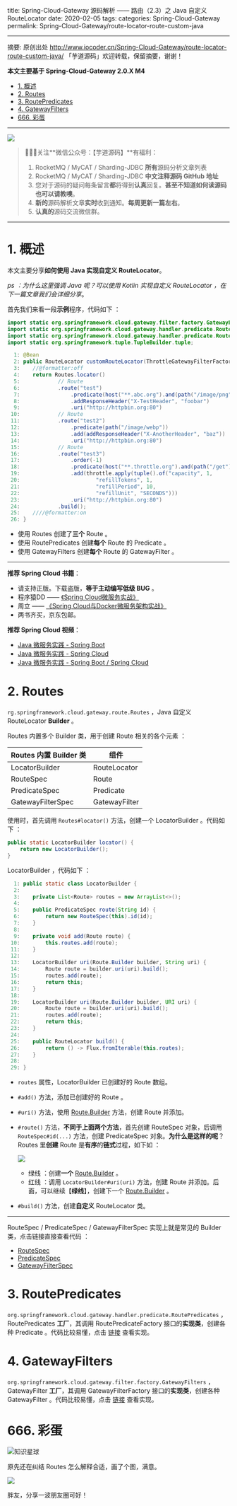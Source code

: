 title: Spring-Cloud-Gateway 源码解析 —— 路由（2.3）之 Java 自定义 RouteLocator 
date: 2020-02-05
tags:
categories: Spring-Cloud-Gateway
permalink: Spring-Cloud-Gateway/route-locator-route-custom-java

---

摘要: 原创出处 http://www.iocoder.cn/Spring-Cloud-Gateway/route-locator-route-custom-java/ 「芋道源码」欢迎转载，保留摘要，谢谢！

**本文主要基于 Spring-Cloud-Gateway 2.0.X M4**  

- [1. 概述](http://www.iocoder.cn/Spring-Cloud-Gateway/route-locator-route-custom-java/)
- [2. Routes](http://www.iocoder.cn/Spring-Cloud-Gateway/route-locator-route-custom-java/)
- [3. RoutePredicates](http://www.iocoder.cn/Spring-Cloud-Gateway/route-locator-route-custom-java/)
- [4. GatewayFilters](http://www.iocoder.cn/Spring-Cloud-Gateway/route-locator-route-custom-java/)
- [666. 彩蛋](http://www.iocoder.cn/Spring-Cloud-Gateway/route-locator-route-custom-java/)

-------

![](http://www.iocoder.cn/images/common/wechat_mp_2017_07_31.jpg)

> 🙂🙂🙂关注**微信公众号：【芋道源码】**有福利：  
> 1. RocketMQ / MyCAT / Sharding-JDBC **所有**源码分析文章列表  
> 2. RocketMQ / MyCAT / Sharding-JDBC **中文注释源码 GitHub 地址**  
> 3. 您对于源码的疑问每条留言**都**将得到**认真**回复。**甚至不知道如何读源码也可以请教噢**。  
> 4. **新的**源码解析文章**实时**收到通知。**每周更新一篇左右**。  
> 5. **认真的**源码交流微信群。

---

# 1. 概述

本文主要分享**如何使用 Java 实现自定义 RouteLocator**。

*ps ：为什么这里强调 Java 呢？可以使用 Kotlin 实现自定义 RouteLocator ，在下一篇文章我们会详细分享*。

首先我们来看一段**示例**程序，代码如下 ：

```Java
import static org.springframework.cloud.gateway.filter.factory.GatewayFilters.addResponseHeader;
import static org.springframework.cloud.gateway.handler.predicate.RoutePredicates.host;
import static org.springframework.cloud.gateway.handler.predicate.RoutePredicates.path;
import static org.springframework.tuple.TupleBuilder.tuple;

  1: @Bean
  2: public RouteLocator customRouteLocator(ThrottleGatewayFilterFactory throttle) {
  3: 	//@formatter:off
  4: 	return Routes.locator()
  5:            // Route
  6: 			.route("test")
  7: 				.predicate(host("**.abc.org").and(path("/image/png")))
  8: 				.addResponseHeader("X-TestHeader", "foobar")
  9: 				.uri("http://httpbin.org:80")
 10:            // Route
 11: 			.route("test2")
 12: 				.predicate(path("/image/webp"))
 13: 				.add(addResponseHeader("X-AnotherHeader", "baz"))
 14: 				.uri("http://httpbin.org:80")
 15:            // Route
 16: 			.route("test3")
 17: 				.order(-1)
 18: 				.predicate(host("**.throttle.org").and(path("/get")))
 19: 				.add(throttle.apply(tuple().of("capacity", 1,
 20: 						"refillTokens", 1,
 21: 						"refillPeriod", 10,
 22: 						"refillUnit", "SECONDS")))
 23: 				.uri("http://httpbin.org:80")
 24: 			.build();
 25: 	////@formatter:on
 26: }
```

* 使用 Routes 创建了**三个** Route 。
* 使用 RoutePredicates 创建**每个** Route 的 Predicate 。
* 使用 GatewayFilters 创建**每个** Route 的 GatewayFilter 。

-------

**推荐 Spring Cloud 书籍**：

* 请支持正版。下载盗版，**等于主动编写低级 BUG** 。
* 程序猿DD —— [《Spring Cloud微服务实战》](https://union-click.jd.com/jdc?d=505Twi)
* 周立 —— [《Spring Cloud与Docker微服务架构实战》](https://union-click.jd.com/jdc?d=k3sAaK)
* 两书齐买，京东包邮。

**推荐 Spring Cloud 视频**：

* [Java 微服务实践 - Spring Boot](https://segmentfault.com/ls/1650000011063780?r=bPN0Ir)
* [Java 微服务实践 - Spring Cloud](https://segmentfault.com/ls/1650000011386794?r=bPN0Ir)
* [Java 微服务实践 - Spring Boot / Spring Cloud](https://segmentfault.com/ls/1650000011387052?r=bPN0Ir)

# 2. Routes

`rg.springframework.cloud.gateway.route.Routes` ，Java 自定义 RouteLocator **Builder** 。

Routes 内置多个 Builder 类，用于创建 Route 相关的各个元素 ：

| Routes 内置 Builder 类 | 组件 |
| --- | --- |
| LocatorBuilder | RouteLocator |
| RouteSpec | Route |
| PredicateSpec | Predicate |
| GatewayFilterSpec | GatewayFilter |

使用时，首先调用 `Routes#locator()` 方法，创建一个 LocatorBuilder 。代码如下 ：

```Java
public static LocatorBuilder locator() {
    return new LocatorBuilder();
}
```

LocatorBuilder ，代码如下 ：

```Java
  1: public static class LocatorBuilder {
  2: 
  3: 	private List<Route> routes = new ArrayList<>();
  4: 
  5: 	public PredicateSpec route(String id) {
  6: 		return new RouteSpec(this).id(id);
  7: 	}
  8: 
  9: 	private void add(Route route) {
 10: 		this.routes.add(route);
 11: 	}
 12: 
 13: 	LocatorBuilder uri(Route.Builder builder, String uri) {
 14: 		Route route = builder.uri(uri).build();
 15: 		routes.add(route);
 16: 		return this;
 17: 	}
 18: 
 19: 	LocatorBuilder uri(Route.Builder builder, URI uri) {
 20: 		Route route = builder.uri(uri).build();
 21: 		routes.add(route);
 22: 		return this;
 23: 	}
 24: 
 25: 	public RouteLocator build() {
 26: 		return () -> Flux.fromIterable(this.routes);
 27: 	}
 28: 
 29: }
```

* `routes` 属性，LocatorBuilder 已创建好的 Route 数组。
* `#add()` 方法，添加已创建好的 Route 。
* `#uri()` 方法，使用 [Route.Builder](https://github.com/spring-cloud/spring-cloud-gateway/blob/9ffb0f18678460fda9b25c572c12f9054a62ca52/spring-cloud-gateway-core/src/main/java/org/springframework/cloud/gateway/route/Route.java#L67) 方法，创建 Route 并添加。 
* `#route()` 方法，**不同于上面两个方法**，首先创建 RouteSpec 对象，后调用 `RouteSpec#id(...)` 方法，创建 PredicateSpec 对象。**为什么是这样的呢**？Routes 里**创建** Route 是**有序**的**链式**过程，如下如 ：

    ![](http://www.iocoder.cn/images/Spring-Cloud-Gateway/2020_02_05/01.png)
    
    * 绿线 ：创建**一个** [Route.Builder](https://github.com/spring-cloud/spring-cloud-gateway/blob/9ffb0f18678460fda9b25c572c12f9054a62ca52/spring-cloud-gateway-core/src/main/java/org/springframework/cloud/gateway/route/Route.java#L67) 。
    * 红线 ：调用 `LocatorBuilder#uri(uri)` 方法，创建 Route 并添加。后面，可以继续【**绿线**】，创建下一个 [Route.Builder](https://github.com/spring-cloud/spring-cloud-gateway/blob/9ffb0f18678460fda9b25c572c12f9054a62ca52/spring-cloud-gateway-core/src/main/java/org/springframework/cloud/gateway/route/Route.java#L67) 。
* `#build()` 方法，创建**自定义** RouteLocator 类。

-------

RouteSpec / PredicateSpec / GatewayFilterSpec 实现上就是常见的 Builder 类，点击链接直接查看代码 ：

* [RouteSpec](https://github.com/spring-cloud/spring-cloud-gateway/blob/9ffb0f18678460fda9b25c572c12f9054a62ca52/spring-cloud-gateway-core/src/main/java/org/springframework/cloud/gateway/route/Routes.java#L72)
* [PredicateSpec](https://github.com/spring-cloud/spring-cloud-gateway/blob/9ffb0f18678460fda9b25c572c12f9054a62ca52/spring-cloud-gateway-core/src/main/java/org/springframework/cloud/gateway/route/Routes.java#L91)
* [GatewayFilterSpec](https://github.com/spring-cloud/spring-cloud-gateway/blob/9ffb0f18678460fda9b25c572c12f9054a62ca52/spring-cloud-gateway-core/src/main/java/org/springframework/cloud/gateway/route/Routes.java#L132)

# 3. RoutePredicates

`org.springframework.cloud.gateway.handler.predicate.RoutePredicates` ，RoutePredicates **工厂**，其调用 RoutePredicateFactory 接口的**实现类**，创建各种 Predicate 。代码比较易懂，点击 [链接](https://github.com/spring-cloud/spring-cloud-gateway/blob/9ffb0f18678460fda9b25c572c12f9054a62ca52/spring-cloud-gateway-core/src/main/java/org/springframework/cloud/gateway/handler/predicate/RoutePredicates.java#L38) 查看实现。

# 4. GatewayFilters

`org.springframework.cloud.gateway.filter.factory.GatewayFilters` ，GatewayFilter **工厂**，其调用 GatewayFilterFactory 接口的**实现类**，创建各种 GatewayFilter 。代码比较易懂，点击 [链接](https://github.com/spring-cloud/spring-cloud-gateway/blob/9ffb0f18678460fda9b25c572c12f9054a62ca52/spring-cloud-gateway-core/src/main/java/org/springframework/cloud/gateway/filter/factory/GatewayFilters.java) 查看实现。

# 666. 彩蛋

![知识星球](http://www.iocoder.cn/images/Architecture/2017_12_29/01.png)

原先还在纠结 Routes 怎么解释合适，画了个图，满意。

![](http://www.iocoder.cn/images/Spring-Cloud-Gateway/2020_02_05/02.png)

胖友，分享一波朋友圈可好！

